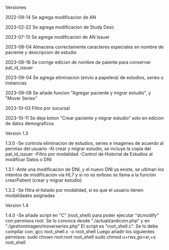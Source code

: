 Versiones

2022-09-14 Se agrega modificacion de AN

2023-02-22 Se agrega modificacion de Study Desc

2023-07-13 Se agrega modificacion de AN Issuer

2023-08-04 Almacena correctamente caracteres especiales en nombre de paciente y descripcion de estudio

2023-08-18 Se corrige edicion de nombre de paiente para conservar pat_id_issuer

2023-09-04 Se agrega eliminacion (envio a papelera) de estudios, series o instancias

2023-09-08 Se añade funcion "Agregar paciente y migrar estudio", y "Mover Series"

2023-10-03 Filtro por sucursal

2023-10-11 Se deja boton "Crear paciente y migrar estudio" solo en edicion de datos demograficos


Version 1.3

1.3.0
-Se controla eliminacion de estudios, series e imagenes de acuerdo al permiso del usuario
-Al crear y migrar estudio, se incluye la copia del pat_id_issuer
-Filtro por modalidad
-Control de Historial de Estudios al modificar Datos o DNI


1.3.1
-Ante una modificacion de DNI, y el nuevo DNI ya existe, se ultiman los intentos de modificacion via HL7 y si no es exitoso se llama a la funcion crearPatient (crear y migrar estudio)

1.3.2
-Se filtra el listado por modalidad, si es que el usuario tienen modalidades asignadas


Version 1.4

1.4.0
-Se añade script en "C" (root_shell) para poder ejecutar "dcmodify" con permisos root. Se lo convoca desde "./actualzardicom.php" y en "./gestionimagen/moverseries.php"
    El script es "root_shell.c". Se lo debe compilar con:
        gcc root_shell.c -o root_shell
    Luego añadir los siguientes permisos:
        sudo chown root:root root_shell
        sudo chmod u=rwx,go=xr,+s root_shell

